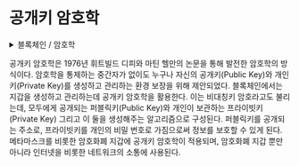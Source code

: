 # 공개키 암호학

<details>

<summary>블록체인 / 암호학</summary>



</details>

공개키 암호학은 1976년 휘트빌드 디피와 마틴 헬만의 논문을 통해 발전한 암호학의 방식이다. 암호학을 통제하는 중간자가 없이도 누구나 자신의 공개키(Public Key)와 개인키(Private Key)를 생성하고 관리하는 환경 보장을 위해 제안되었다. 블록체인에서는 지갑을 생성하고 관리하는데 공개키 암호학을 활용한다. 이는 비대칭키 암호라고도 불리는데, 모두에게 공개되는 퍼블릭키(Public Key)와 개인이 보관하는 프라이빗키(Private Key) 그리고 이 둘을 생성해주는 알고리즘으로 구성된다. 퍼블릭키를 공개되는 주소로, 프라이빗키를 개인의 비밀 번호로 가짐으로써 정보를 보호할 수 있게 된다. 메타마스크를 비롯한 암호화폐 지갑에 공개키 암호학이 적용되며, 암호화폐 지갑 뿐만 아니라 인터넷을 비롯한 네트워크의 소통에 사용된다.
